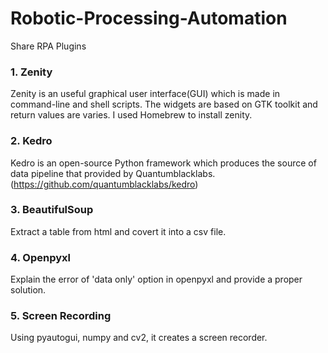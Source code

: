 # Robotic-Processing-Automation
Share RPA Plugins

### 1. Zenity
Zenity is an useful graphical user interface(GUI) which is made in command-line and shell scripts. 
The widgets are based on GTK toolkit and return values are varies. I used Homebrew to install zenity. 

### 2. Kedro 
Kedro is an open-source Python framework which produces the source of data pipeline that provided by Quantumblacklabs. 
(https://github.com/quantumblacklabs/kedro)


### 3. BeautifulSoup 
Extract a table from html and covert it into a csv file. 

### 4. Openpyxl
Explain the error of 'data only' option in openpyxl and provide a proper solution. 

### 5. Screen Recording
Using pyautogui, numpy and cv2, it creates a screen recorder.
